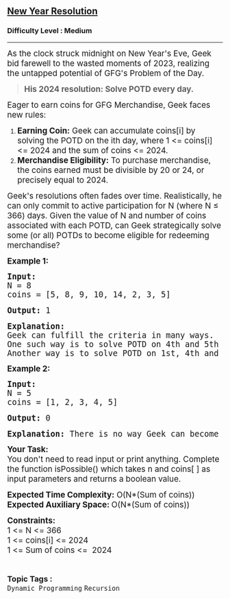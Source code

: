 <h2><a href="https://www.geeksforgeeks.org/problems/good-by-2023/1">New Year Resolution</a></h2><h3>Difficulty Level : Medium</h3><hr><div class="problems_problem_content__Xm_eO"><p><span style="font-size: 14pt;">As the clock struck midnight on New Year's Eve, Geek bid farewell to the wasted moments of 2023, realizing the untapped potential of GFG's Problem of the Day. </span></p>
<blockquote>
<p><span style="font-size: 14pt;"><strong>His 2024 resolution: Solve POTD every day.</strong></span></p>
</blockquote>
<p><span style="font-size: 14pt;">Eager to earn coins for GFG Merchandise, Geek faces new rules:</span></p>
<ol>
<li><span style="font-size: 14pt;"><strong>Earning Coin:</strong> Geek can accumulate coins[i] by solving the POTD on the ith day, where 1 &lt;= coins[i] &lt;= 2024 and the sum of coins &lt;= 2024.</span></li>
<li><span style="font-size: 14pt;"><strong>Merchandise Eligibility:</strong> To purchase merchandise, the coins earned must be divisible by 20 or 24, or precisely equal to 2024.</span></li>
</ol>
<p><span style="font-size: 14pt;">Geek's resolutions often fades over time. Realistically, he can only commit to active participation for N (where N ≤ 366) days. Given the value of N and number of coins associated with each POTD, can Geek strategically solve some (or all) POTDs to become eligible for redeeming merchandise?</span></p>
<p><span style="font-size: 14pt;"><strong>Example 1:</strong></span></p>
<pre><span style="font-size: 14pt;"><strong>Input:</strong></span><br><span style="font-size: 14pt;">N = 8</span><br><span style="font-size: 14pt;">coins = [5, 8, 9, 10, 14, 2, 3, 5]</span><br><br><span style="font-size: 14pt;"><strong>Output: </strong>1</span><br><br><span style="font-size: 14pt;"><strong>Explanation:</strong></span><br><span style="font-size: 14pt;">Geek can fulfill the criteria in many ways.</span><br><span style="font-size: 14pt;">One such way is to solve POTD on 4th and 5th day.</span><br><span style="font-size: 14pt;">Another way is to solve POTD on 1st, 4th and 8th day.</span></pre>
<p><span style="font-size: 14pt;"><strong>Example 2:</strong></span></p>
<pre><span style="font-size: 14pt;"><strong>Input:<br></strong></span><span style="font-size: 14pt;">N = 5<br></span><span style="font-size: 14pt;">coins = [1, 2, 3, 4, 5]</span><br><br><span style="font-size: 14pt;"><strong>Output: </strong>0</span><br><br><span style="font-size: 14pt;"><strong>Explanation: </strong></span><span style="font-size: 14pt;">There is no way Geek can become eligible.</span></pre>
<p><span style="font-size: 14pt;"><strong>Your Task:&nbsp;<br></strong></span><span style="font-size: 14pt;">You don't need to read input or print anything. Complete the function isPossible() which takes n and coins[ ] as input parameters and returns a boolean value.</span></p>
<p><span style="font-size: 14pt;"><strong>Expected Time Complexity:</strong> O(N*(Sum of coins))<br></span><span style="font-size: 14pt;"><strong>Expected Auxiliary Space: </strong>O(N*(Sum of coins))</span></p>
<p><span style="font-size: 14pt;"><strong>Constraints:<br></strong></span><span style="font-size: 14pt;">1 &lt;= N &lt;= 366<br></span><span style="font-size: 14pt;">1 &lt;= coins[i] &lt;= 2024<br></span><span style="font-size: 14pt;">1 &lt;= Sum of coins &lt;=&nbsp; 2024</span></p></div><br><p><span style=font-size:18px><strong>Topic Tags : </strong><br><code>Dynamic Programming</code>&nbsp;<code>Recursion</code>&nbsp;